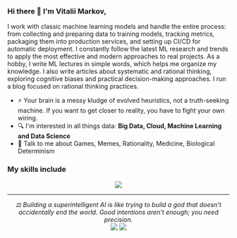 ### Hi there 👋 I'm Vitalii Markov,

I work with classic machine learning models and handle the entire process: from collecting and preparing data to training models, tracking
metrics, packaging them into production services, and setting up CI/CD for automatic deployment.
I constantly follow the latest ML research and trends to apply the most effective and modern approaches to real
projects. As a hobby, I write ML lectures in simple words, which helps me organize my knowledge. I also write
articles about systematic and rational thinking, exploring cognitive biases and practical decision-making
approaches. I run a blog focused on rational thinking practices.

- ⚡ Your brain is a messy kludge of evolved heuristics, not a truth-seeking machine. If you want to get closer to reality, you have to fight your own wiring.
- 🔍 I'm interested in all things data: **Big Data, Cloud, Machine Learning and Data Science**
- 💬 Talk to me about Games, Memes, Rationality, Medicine, Biological Determinism 

### My skills include
<p align="center">
  <a href="https://skillicons.dev">
    <img src="https://skillicons.dev/icons?i=py,pytorch,fastapi,cpp,kubernetes,docker,bitbucket,gitlab,aws,azure,gitlab,git,github,vscode,linux,postgres,ubuntuvim,notion" />
  </a>
</p>

<hr>
<p align="center">
   <i>⚖️ Building a superintelligent AI is like trying to build a god that doesn’t accidentally end the world. Good intentions aren’t enough; you need precision.</i>

<br>
<a target="_blank" href="inkedin.com/in/vitaliimarkov/"><img src="https://img.shields.io/badge/-LinkedIn-0077B5?style=for-the-badge&logo=Linkedin&logoColor=white"></img></a>
<a target="_blank" href="mailto:markovvitaly1290@gmail.com"><img src="https://img.shields.io/badge/-Gmail-D14836?style=for-the-badge&logo=Gmail&logoColor=white"></img></a>

<br>
</p>    
